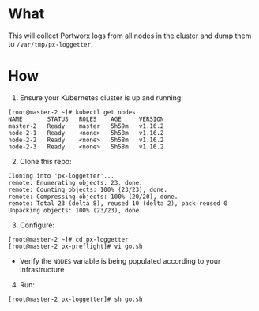 # What

This will collect Portworx logs from all nodes in the cluster and dump them to `/var/tmp/px-loggetter`.

# How

1. Ensure your Kubernetes cluster is up and running:
```
[root@master-2 ~]# kubectl get nodes
NAME       STATUS   ROLES    AGE     VERSION
master-2   Ready    master   5h59m   v1.16.2
node-2-1   Ready    <none>   5h58m   v1.16.2
node-2-2   Ready    <none>   5h58m   v1.16.2
node-2-3   Ready    <none>   5h58m   v1.16.2
```

2. Clone this repo:
```
Cloning into 'px-loggetter'...
remote: Enumerating objects: 23, done.
remote: Counting objects: 100% (23/23), done.
remote: Compressing objects: 100% (20/20), done.
remote: Total 23 (delta 8), reused 10 (delta 2), pack-reused 0
Unpacking objects: 100% (23/23), done.
```

3. Configure:
```
[root@master-2 ~]# cd px-loggetter
[root@master-2 px-preflight]# vi go.sh
```

 * Verify the `NODES` variable is being populated according to your infrastructure

4. Run:
```
[root@master-2 px-loggetter]# sh go.sh
